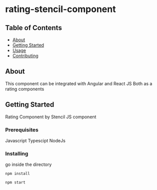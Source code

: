 # rating-stencil-component

## Table of Contents

- [About](#about)
- [Getting Started](#getting_started)
- [Usage](#usage)
- [Contributing](../CONTRIBUTING.md)

## About <a name = "about"></a>

This component can be integrated with Angular and React JS Both as a rating components


## Getting Started <a name = "getting_started"></a>

Rating Component by Stencil JS component

### Prerequisites

Javascript
Typescipt
NodeJs



### Installing

go inside the directory

`npm install`

`npm start`
```